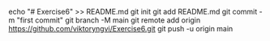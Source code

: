 echo "# Exercise6" >> README.md
git init
git add README.md
git commit -m "first commit"
git branch -M main
git remote add origin https://github.com/viktoryngvi/Exercise6.git
git push -u origin main
